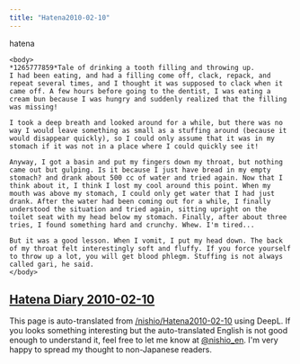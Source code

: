 ```yaml
---
title: "Hatena2010-02-10"
---
```


hatena

```
<body>
*1265777859*Tale of drinking a tooth filling and throwing up.
I had been eating, and had a filling come off, clack, repack, and repeat several times, and I thought it was supposed to clack when it came off. A few hours before going to the dentist, I was eating a cream bun because I was hungry and suddenly realized that the filling was missing!

I took a deep breath and looked around for a while, but there was no way I would leave something as small as a stuffing around (because it would disappear quickly), so I could only assume that it was in my stomach if it was not in a place where I could quickly see it!

Anyway, I got a basin and put my fingers down my throat, but nothing came out but gulping. Is it because I just have bread in my empty stomach? and drank about 500 cc of water and tried again. Now that I think about it, I think I lost my cool around this point. When my mouth was above my stomach, I could only get water that I had just drank. After the water had been coming out for a while, I finally understood the situation and tried again, sitting upright on the toilet seat with my head below my stomach. Finally, after about three tries, I found something hard and crunchy. Whew. I'm tired...

But it was a good lesson. When I vomit, I put my head down. The back of my throat felt interestingly soft and fluffy. If you force yourself to throw up a lot, you will get blood phlegm. Stuffing is not always called gari, he said.
</body>
```


[Hatena Diary 2010-02-10](https://nishiohirokazu.hatenadiary.org/archive/2010/02/10)
---
This page is auto-translated from [/nishio/Hatena2010-02-10](https://scrapbox.io/nishio/Hatena2010-02-10) using DeepL. If you looks something interesting but the auto-translated English is not good enough to understand it, feel free to let me know at [@nishio_en](https://twitter.com/nishio_en). I'm very happy to spread my thought to non-Japanese readers.